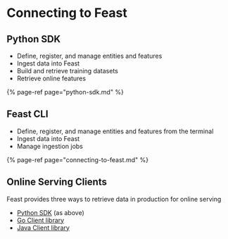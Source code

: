 # Connecting to Feast

## Python SDK

* Define, register, and manage entities and features
* Ingest data into Feast
* Build and retrieve training datasets
* Retrieve online features

{% page-ref page="python-sdk.md" %}

## Feast CLI

* Define, register, and manage entities and features from the terminal
* Ingest data into Feast
* Manage ingestion jobs

{% page-ref page="connecting-to-feast.md" %}

## Online Serving Clients

Feast provides three ways to retrieve data in production for online serving

* [Python SDK](https://api.docs.feast.dev/python/) \(as above\)
* [Go Client library](https://godoc.org/github.com/feast-dev/feast/sdk/go)
* [Java Client library](https://javadoc.io/doc/dev.feast/feast-sdk)

